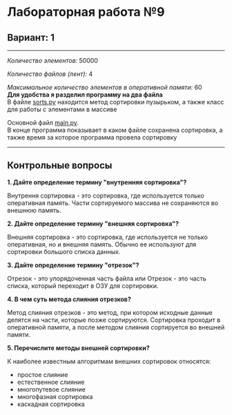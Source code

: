 # Лабораторная работа №9
## Вариант: 1
------
*Количество элементов:* 50000

*Количество файлов (лент):* 4

*Максимальное количество элементов в оперативной памяти:* 60 </br>
**Для удобства я разделил программу на два файла** </br>
В файле [sorts.py](https://github.com/Zohoto/Andrew/blob/master/lab9/sorts.py "sorts.py") находится метод сортировки пузырьком, а также класс для работы с элементами в массиве

Основной файл [main.py](https://github.com/Zohoto/Andrew/blob/master/lab9/main.py "main.py"). </br>
В конце программа показывает в каком файле сохранена сортировка, а также время за которое программа провела сортировку  


------------


## Контрольные вопросы

**1. Дайте определение термину "внутренняя сортировка"?**

Внутрення сортировка - это сортировка, где используется только оперативная память. Части сортируемого массива не сохраняются во внешнюю память.

**2. Дайте определение термину "внешняя сортировка"?**

Внешняя сортировка -  это сортировка, где используется не только оперативная, но и внешняя память. Обычно ее используют для сортировки большого списка данных.


**3. Дайте определение термину "отрезок"?**

Отрезок - это упорядоченная часть файла
или
Отрезок - это часть списка, который переходит в ОЗУ для сортировки.

**4. В чем суть метода слияния отрезков?**

Метод слияния отрезков - это метод, при котором исходные данные делятся на части, которые позже сортируются. Сортировка проходит в оперативной памяти, а после методом слияния сортируется во внешней памяти.

**5. Перечислите методы внешней сортировки?**

К наиболее известным алгоритмам внешних сортировок относятся:
- простое слияние
- естественное слияние
- многопутевое слияние
- многофазная сортировка 
- каскадная сортировка
